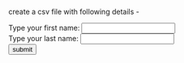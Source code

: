 <html>
  <head>
  <script language="javascript">
    function WriteToFile(passForm) {
      var fso = new ActiveXObject("Scripting.FileSystemObject");
      var fileLoc = "D:\\sample.csv";
      var file = fso.CreateTextFile(fileLoc, true);
      file.writeline(passForm.FirstName.value + ',' +
                     passForm.LastName.value);
      file.Close();
      alert('File created successfully at location: ' + fileLoc);
     }
  </script>
  </head>
  <body>
  <p>create a csv file with following details -</p>
  <form>
    Type your first name: <input type="text" name="FirstName" size="20"><br>
    Type your last name: <input type="text" name="LastName" size="20"><br>
    <input type="button" value="submit" onclick="WriteToFile(this.form)">
  </form>
  </body>
</html>
</br></br></html>
